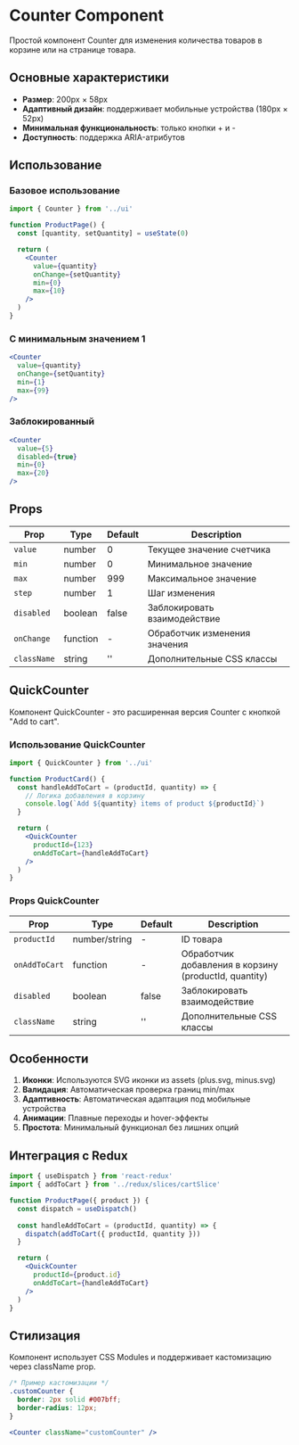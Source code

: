 # Counter Component

Простой компонент Counter для изменения количества товаров в корзине или на странице товара.

## Основные характеристики

- **Размер**: 200px × 58px
- **Адаптивный дизайн**: поддерживает мобильные устройства (180px × 52px)
- **Минимальная функциональность**: только кнопки + и -
- **Доступность**: поддержка ARIA-атрибутов

## Использование

### Базовое использование

```jsx
import { Counter } from '../ui'

function ProductPage() {
  const [quantity, setQuantity] = useState(0)

  return (
    <Counter
      value={quantity}
      onChange={setQuantity}
      min={0}
      max={10}
    />
  )
}
```

### С минимальным значением 1

```jsx
<Counter
  value={quantity}
  onChange={setQuantity}
  min={1}
  max={99}
/>
```

### Заблокированный

```jsx
<Counter
  value={5}
  disabled={true}
  min={0}
  max={20}
/>
```

## Props

| Prop | Type | Default | Description |
|------|------|---------|-------------|
| `value` | number | 0 | Текущее значение счетчика |
| `min` | number | 0 | Минимальное значение |
| `max` | number | 999 | Максимальное значение |
| `step` | number | 1 | Шаг изменения |
| `disabled` | boolean | false | Заблокировать взаимодействие |
| `onChange` | function | - | Обработчик изменения значения |
| `className` | string | '' | Дополнительные CSS классы |

## QuickCounter

Компонент QuickCounter - это расширенная версия Counter с кнопкой "Add to cart".

### Использование QuickCounter

```jsx
import { QuickCounter } from '../ui'

function ProductCard() {
  const handleAddToCart = (productId, quantity) => {
    // Логика добавления в корзину
    console.log(`Add ${quantity} items of product ${productId}`)
  }

  return (
    <QuickCounter
      productId={123}
      onAddToCart={handleAddToCart}
    />
  )
}
```

### Props QuickCounter

| Prop | Type | Default | Description |
|------|------|---------|-------------|
| `productId` | number/string | - | ID товара |
| `onAddToCart` | function | - | Обработчик добавления в корзину (productId, quantity) |
| `disabled` | boolean | false | Заблокировать взаимодействие |
| `className` | string | '' | Дополнительные CSS классы |

## Особенности

1. **Иконки**: Используются SVG иконки из assets (plus.svg, minus.svg)
2. **Валидация**: Автоматическая проверка границ min/max
3. **Адаптивность**: Автоматическая адаптация под мобильные устройства
4. **Анимации**: Плавные переходы и hover-эффекты
5. **Простота**: Минимальный функционал без лишних опций

## Интеграция с Redux

```jsx
import { useDispatch } from 'react-redux'
import { addToCart } from '../redux/slices/cartSlice'

function ProductPage({ product }) {
  const dispatch = useDispatch()
  
  const handleAddToCart = (productId, quantity) => {
    dispatch(addToCart({ productId, quantity }))
  }

  return (
    <QuickCounter
      productId={product.id}
      onAddToCart={handleAddToCart}
    />
  )
}
```

## Стилизация

Компонент использует CSS Modules и поддерживает кастомизацию через className prop.

```css
/* Пример кастомизации */
.customCounter {
  border: 2px solid #007bff;
  border-radius: 12px;
}
```

```jsx
<Counter className="customCounter" />
```
